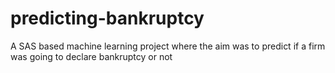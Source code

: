 # predicting-bankruptcy
A SAS based machine learning project where the aim was to predict if a firm was going to declare bankruptcy or not 
